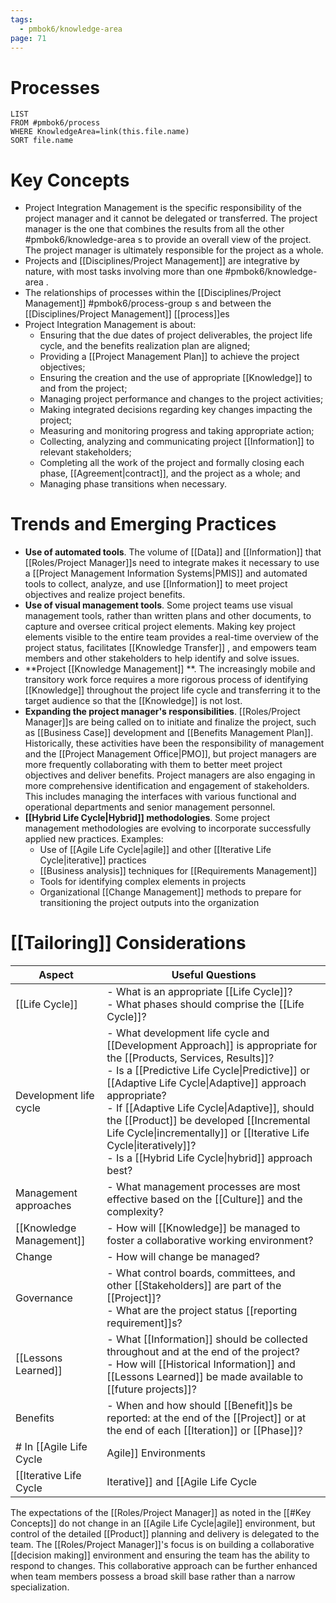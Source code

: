 ```yaml
---
tags:
  - pmbok6/knowledge-area
page: 71
---
```

# Processes
```dataview
LIST
FROM #pmbok6/process 
WHERE KnowledgeArea=link(this.file.name)
SORT file.name
```
# Key Concepts
- Project Integration Management is the specific responsibility of the project manager and it cannot be delegated or transferred. The project manager is the one that combines the results from all the other #pmbok6/knowledge-area s to provide an overall view of the project. The project manager is ultimately responsible for the project as a whole.
- Projects and [[Disciplines/Project Management]] are integrative by nature, with most tasks involving more than one #pmbok6/knowledge-area .
- The relationships of processes within the [[Disciplines/Project Management]] #pmbok6/process-group s and between the [[Disciplines/Project Management]] [[process]]es
- Project Integration Management is about:
	- Ensuring that the due dates of project deliverables, the project life cycle, and the benefits realization plan are aligned;
	- Providing a [[Project Management Plan]] to achieve the project objectives;
	- Ensuring the creation and the use of appropriate [[Knowledge]] to and from the project;
	- Managing project performance and changes to the project activities;
	- Making integrated decisions regarding key changes impacting the project;
	- Measuring and monitoring progress and taking appropriate action;
	- Collecting, analyzing and communicating project [[Information]] to relevant stakeholders;
	- Completing all the work of the project and formally closing each phase, [[Agreement|contract]], and the project as a whole; and
	- Managing phase transitions when necessary.
# Trends and Emerging Practices
- **Use of automated tools**. The volume of [[Data]] and [[Information]] that [[Roles/Project Manager]]s need to integrate makes it necessary to use a [[Project Management Information Systems|PMIS]] and automated tools to collect, analyze, and use [[Information]] to meet project objectives and realize project benefits.
- **Use of visual management tools**. Some project teams use visual management tools, rather than written plans and other documents, to capture and oversee critical project elements. Making key project elements visible to the entire team provides a real-time overview of the project status, facilitates [[Knowledge Transfer]] , and empowers team members and other stakeholders to help identify and solve issues.
- **Project [[Knowledge Management]] **. The increasingly mobile and transitory work force requires a more rigorous process of identifying [[Knowledge]] throughout the project life cycle and transferring it to the target audience so that the [[Knowledge]] is not lost.
- **Expanding the project manager's responsibilities**. [[Roles/Project Manager]]s are being called on to initiate and finalize the project, such as [[Business Case]] development and [[Benefits Management Plan]]. Historically, these activities have been the responsibility of management and the [[Project Management Office|PMO]], but project managers are more frequently collaborating with them to better meet project objectives and deliver benefits. Project managers are also engaging in more comprehensive identification and engagement of stakeholders. This includes managing the interfaces with various functional and operational departments and senior management personnel.
- **[[Hybrid Life Cycle|Hybrid]] methodologies**. Some project management methodologies are evolving to incorporate successfully applied new practices. Examples:
	- Use of [[Agile Life Cycle|agile]] and other [[Iterative Life Cycle|iterative]] practices
	- [[Business analysis]] techniques for [[Requirements Management]]
	- Tools for identifying complex elements in projects
	- Organizational [[Change Management]] methods to prepare for transitioning the project outputs into the organization
# [[Tailoring]] Considerations
| Aspect | Useful Questions |
| ---- | ---- |
| [[Life Cycle]] | - What is an appropriate [[Life Cycle]]?<br>- What phases should comprise the [[Life Cycle]]? |
| Development life cycle | - What development life cycle and [[Development Approach]] is appropriate for the [[Products, Services, Results]]?<br>- Is a [[Predictive Life Cycle\|Predictive]] or [[Adaptive Life Cycle\|Adaptive]] approach appropriate?<br>- If [[Adaptive Life Cycle\|Adaptive]], should the [[Product]] be developed [[Incremental Life Cycle\|incrementally]] or [[Iterative Life Cycle\|iteratively]]?<br>- Is a [[Hybrid Life Cycle\|hybrid]] approach best? |
| Management approaches | - What management processes are most effective based on the [[Culture]] and the complexity? |
| [[Knowledge Management]]  | - How will [[Knowledge]] be managed to foster a collaborative working environment? |
| Change | - How will change be managed? |
| Governance | - What control boards, committees, and other [[Stakeholders]] are part of the [[Project]]?<br>- What are the project status [[reporting requirement]]s? |
| [[Lessons Learned]] | - What [[Information]] should be collected throughout and at the end of the project?<br>- How will [[Historical Information]] and [[Lessons Learned]] be made available to [[future projects]]? |
| Benefits | - When and how should [[Benefit]]s be reported: at the end of the [[Project]] or at the end of each [[Iteration]] or [[Phase]]? |
# In [[Agile Life Cycle|Agile]] Environments
[[Iterative Life Cycle|Iterative]] and [[Agile Life Cycle|agile]] approaches promote the engagement of team members as local domain experts in [[4 Integration Management]]. The [[Team]] members determine how plans and components should integrate.

The expectations of the [[Roles/Project Manager]] as noted in the [[#Key Concepts]] do not change in an [[Agile Life Cycle|agile]] environment, but control of the detailed [[Product]] planning and delivery is delegated to the team. The [[Roles/Project Manager]]'s focus is on building a collaborative [[decision making]] environment and ensuring the team has the ability to respond to changes. This collaborative approach can be further enhanced when team members possess a broad skill base rather than a narrow specialization.
